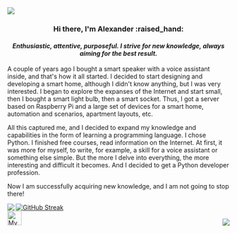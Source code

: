 <a href="https://github.com/ryo-ma/github-profile-trophy"> 
 <img align="center" src="https://github-profile-trophy.vercel.app/?username=ALNKT&theme=darkhub&margin-w=15&column=-1" />
</a>

<h3 align="center">Hi there, I'm Alexander :raised_hand:</h3>
<h4 align="center"><em>Enthusiastic, attentive, purposeful. I strive for new knowledge, always aiming for the best result.</em></h3>

A couple of years ago I bought a smart speaker with a voice assistant inside, and that's how it all started.
I decided to start designing and developing a smart home, although I didn't know anything, but I was very interested. 
I began to explore the expanses of the Internet and start small, then I bought a smart light bulb, then a smart socket.
Thus, I got a server based on Raspberry Pi and a large set of devices for a smart home, automation and scenarios, 
apartment layouts, etc.

All this captured me, and I decided to expand my knowledge and capabilities in the form of learning a programming 
language. I chose Python. I finished free courses, read information on the Internet. At first, it was more for myself, 
to write, for example, a skill for a voice assistant or something else simple. But the more I delve into everything, 
the more interesting and difficult it becomes. And I decided to get a Python developer profession.

Now I am successfully acquiring new knowledge, and I am not going to stop there!


[![GitHub Streak](https://streak-stats.demolab.com?user=ALNKT&theme=github-dark-blue&hide_border=%D0%BB%D0%BE%D0%B6%D1%8C&date_format=M%20j%5B%2C%20Y%5D)](https://git.io/streak-stats)
<a href="https://github.com/anuraghazra/github-readme-stats"> 
 <img align="left" src="https://github-readme-stats.vercel.app/api?username=ALNKT&theme=github_dark" />
</a>
<br>
<a href="https://t.me/T_ALEX_N"> 
 <img align="left" alt="My Telegram" width="32px" src="https://github.com/ALNKT/icons/blob/main/telegram.png " />
</a>
<br>
<a> 
 <img align="right" src="https://komarev.com/ghpvc/?username=ALNKT " />
</a>

<!--
**ALNKT/ALNKT** is a ✨ _special_ ✨ repository because its `README.md` (this file) appears on your GitHub profile.

Here are some ideas to get you started:

- 🔭 I’m currently working on ...
- 🌱 I’m currently learning ...
- 👯 I’m looking to collaborate on ...
- 🤔 I’m looking for help with ...
- 💬 Ask me about ...
- 📫 How to reach me: ...
- 😄 Pronouns: ...
- ⚡ Fun fact: ...
-->

